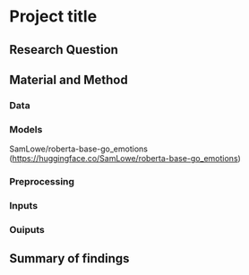 # Project title

## Research Question

## Material and Method

### Data

### Models 
SamLowe/roberta-base-go_emotions (https://huggingface.co/SamLowe/roberta-base-go_emotions) 

### Preprocessing

### Inputs

### Ouiputs

## Summary of findings
